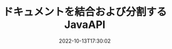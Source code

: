 ---
############################# Static ############################
layout: "product"
date: 2022-10-13T17:30:02
draft: false

product: "Merger"
product_tag: "merger"
platform: "Java"
platform_tag: "java"

############################# Head ############################
head_title: "JavaドキュメントマージAPI| Word Excel PDFXPSEPUBをマージして削除する"
head_description: "APIforJavaをマージするドキュメント。 PDF、Microsoft Word、Excel、プレゼンテーション、Visio、XPS、EPUB形式のページをマージ、分割、交換、並べ替え、削除します."

############################# Header ############################
title: "ドキュメントを結合および分割するJavaAPI"
description: "外出先でページ、スライド、図を組み合わせたり、リッピングしたり、シャッフルしたり、切り取ったり、削除したりできる高性能アプリを開発する."
button:
    enable: true

############################# SubMenu ############################
submenu:
    enable: true
    
    left:
        img_alt: "GroupDocs.Merger for Java"
        image: "https://www.groupdocs.cloud/templates/groupdocs/images/product-logos/groupdocs-merger-java.png"
        product: "GroupDocs.Merger"
        platform: "Java"

    middle:
        button:
            # button loop
            - link: "#overview"
              text: "概要"

            # button loop
            - link: "#features"
              text: "特徴"

            # button loop
            - link: "#support"
              text: "サポート"

            # button loop
            - link: "https://products.groupdocs.app/merger"
              text: "ライブデモ"

            # button loop
            - link: "https://purchase.groupdocs.com/pricing/merger/java"
              text: "価格設定"

    right:
        link_download: "https://downloads.groupdocs.com/merger"
        link_learn: "https://docs.groupdocs.com/merger/java/"
        link_buy: "https://purchase.groupdocs.com"

############################# Overview ############################
overview:
    enable: true
    content: |
      GroupDocs.Merger for Javaを使用すると、Javaでトップラインのビジネスアプリケーションをすばやく開発できます。少しのコーディングで、Javaアプリケーションは、単一のページまたはページ、スライド、図のバッチをマージ、リッピング、シャッフル、カット、および削除できます。パスワード保護を適用または削除することにより、既知および未知の形式の安全なファイルに対してマージ操作を実行することもできます  

      
    tabs:
      enable: true
      
      ## TAB ONE ##
      tab_one:
        description: |
          以下は、GroupDocs.Merger for Javaの概要です。
      
        left:
          enable: true
          icon: "fab fa-html5"
          title: "ドキュメント操作"
          content: |
            * ページの順序を変更する
            * ページの削除または削除
            * ドキュメントの分割または分割
            * 任意の2ページを入れ替えるかシャッフルします
            * 単一または複数のページをトリミングする
            * 複数のドキュメントに参加する
        
        right:
          enable: true
          icon: "fab fa-html5"
          title: "セキュリティ運用"
          content: |
            * ドキュメントのセキュリティを設定する
            * ドキュメントのセキュリティステータスを確認する
            * ドキュメントのパスワードを設定する
            * ドキュメントのパスワードを更新する
            * ドキュメントのパスワードを削除する
      
      ## TAB TWO ##
      tab_two:
        description: |
          GroupDocs.Merger for Javaは、次の[ドキュメントファイル形式](https://docs.groupdocs.com/merger/java/supported-document-formats/）のマージをサポートしています。

        left:
          enable: true
          table:
            # table loop
            - title: "Microsoft Office"
              content: |
                * **Word:** DOC, DOCX, DOCM, DOT, DOTX, DOTM, RTF, TXT
                * **Excel:** XLS, XLSX, XLSM, XLSB, XLTM, XLT, XLTM, XLTX, XLAM, SXC, SpreadsheetML
                * **PowerPoint:** PPT, PPTX, PPS, PPSX, PPSM, POT, POTM, POTX, PPTM
                * **OneNote:** ONE

        right:
          enable: true
          table:
            # table loop
            - title: "OpenDocumentおよびその他の形式"
              content: |
                * ** OpenDocument形式**：ODT、OTT、ODP、OTP、ODS
                * **固定レイアウト**：PDF、XPS
                * **画像**：BMP、PNG、TIFF
                * ** Web **：HTML、MHT、MHTML
                * **テキスト**：TXT、CSV、TSV
                * ** LaTex **：TEX
                * **電子ブック**：EPUB

      ## TAB THREE ##
      tab_three:
        description: |
          GroupDocs.Merger for Javaは、次のオペレーティングシステム、フレームワーク、およびパッケージマネージャーをサポートしています。
        
        left:
          enable: true
          table:
            # table loop
            - icon: "fab fa-windows"
              title: "オペレーティングシステム"
              content: |
                * Windowsデスクトップ
                * Windows Server
                * Linux
                * MacOS

            # table loop
            - icon: "fas fa-code"
              title: "サポートされているフレームワーク"
              content: |
                * Java 7 (1.7)
                * Java 8 (1.8)
                * Java 10
                * Java 11 and above

        right:
          enable: true
          table:
            # table loop
            - icon: "fas fa-box"
              title: "ビルド自動化ツール"
              content: |
                * Maven

            # table loop
            - icon: "fas fa-tools"
              title: "開発環境"
              content: |
                * NetBeans
                * IntelliJ IDEA
                * Eclipse
                
                

############################# Features ############################
features:
    enable: true
    title: "GroupDocs.Merger for Javaの機能"

    feature:
      # feature loop
      - icon: "fas fa-copy"
        content: "さまざまなページ、スライド、図を1つのファイルにマージします"
       
      # feature loop
      - icon: "fas fa-eye"
        content: "巨大なドキュメントを複数の小さなファイルにリッピングして分割する"

      # feature loop
      - icon: "fas fa-bolt"
        content: "ページ、スライド、または図をシャッフルして再編成します"
      
      # feature loop
      - icon: "fas fa-file-powerpoint"
        content: "ドキュメント内で2つのページ、スライド、または図を相互に交換および交換します"

      # feature loop
      - icon: "fas fa-code"
        content: "特定のページ、スライド、または図を削除して、ドキュメントを切り取りおよびトリミングします"

      # feature loop
      - icon: "fas fa-cloud"
        content: "ページ、スライド、または図の単一またはコレクションを削除します"

      # feature loop
      - icon: "fas fa-remove-format"
        content: "多数のドキュメントをまとめてつなぎ合わせて結合する"

      # feature loop
      - icon: "fas fa-comment-slash"
        content: "ドキュメントがパスワードで保護されているかどうかをJavaでプログラムで確認します"

      # feature loop
      - icon: "fas fa-location-arrow"
        content: "既知および未知のドキュメント形式のパスワードを設定、リセット、および削除します"

      # feature loop
      - icon: "fas fa-border-all"
        content: "1つのテキストファイルを行番号で複数に分割"

      # feature loop
      - icon: "fas fa-wrench"
        content: "ドキュメントページの画像表現を取得する"

      # feature loop
      - icon: "fas fa-columns"
        content: "異なる形式の複数のドキュメントを単一のPDFファイルにマージする"

      # feature loop
      - icon: "fas fa-file-word"
        content: "OLEオブジェクトをPDF、Word、Excel、PowerPoint、OpenDocument形式に挿入します"

      # feature loop
      - icon: "fas fa-envelope"
        content: "プログラムでPDFドキュメントにファイルを添付する"

      # feature loop
      - icon: "fas fa-print"
        content: "OLEオブジェクトを介してダイアグラムにドキュメントを追加する"

      # feature loop
      - icon: "fas fa-file-archive"
        content: "さまざまな種類のドキュメント（DOC、XLS、PPTなど）を1つのPDFファイルにマージします"

      # feature loop
      - icon: "fas fa-lock"
        content: "OLEオブジェクトをMicrosoftWord、Excel、プレゼンテーション、OpenDocumentファイルタイプに簡単にインポート"

      # feature loop
      - icon: "fas fa-file-code"
        content: "OLEオブジェクトを介してダイアグラムページに他のドキュメントを追加する"

    more_feature:
      # more_feature_loop
      - title: "ドキュメントから目的のページを削除する"
        content: |
          GroupDocs.Merger for Java APIを使用すると、ドキュメントから不要なページを選択して削除できます。
      
      # more_feature_loop
      - title: "レンダリングされた出力に変換を適用する"
        content: "GroupDocs.Merger for Java APIを使用して、レンダリングされた出力ドキュメントに対してさまざまな変換を実行できます。これらの変換オプションを使用すると、レンダリングされた出力を表示する方法を制御できます。使用可能な変換は、ページ回転オプション、ページ並べ替えオプション、およびテキスト透かしの適用です。"

      # more_feature_loop
      - title: "既知の形式のパスワードで保護されたドキュメントに参加する"
        content: "特定のドキュメントの形式が不明な場合でも、GroupDocs.Merger for Javaを使用すると、ドキュメントのパスワードを確認および取得できます（利用可能な場合）。"

############################# Support ############################
support:
    enable: true

############################# Solutions ############################
solutions:
    enable: true
    title: "GroupDocs.Mergerは、他の一般的な開発環境向けのドキュメント表示APIを提供しま"

    solution:
        # solution loop
        - img_alt: "GroupDocs.Merger for .NET"
          image: "https://www.groupdocs.cloud/templates/groupdocs/images/product-logos/groupdocs-merger-net.png"
          product: "GroupDocs.Merger"
          platform: ".NET"
          link: "/merger/net/"

############################# Back to top ###############################
back_to_top:
  enable: true
---